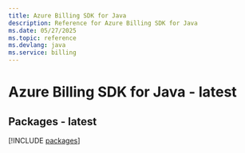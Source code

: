 ```yaml
---
title: Azure Billing SDK for Java
description: Reference for Azure Billing SDK for Java
ms.date: 05/27/2025
ms.topic: reference
ms.devlang: java
ms.service: billing
---
```

# Azure Billing SDK for Java - latest
## Packages - latest
[!INCLUDE [packages](billing-index.md)]